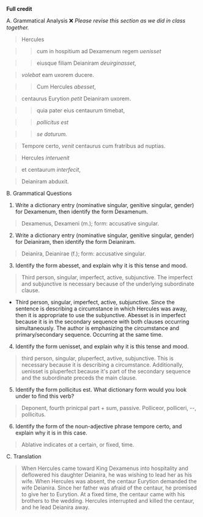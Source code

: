 **Full credit**


A. Grammatical Analysis  ❌ *Please revise this section as we did in class together.*

> Hercules 

>> cum in hospitium ad Dexamenum regem *uenisset* 

>> eiusque filiam Deianiram *deuirginasset*, 

> *volebat* eam uxorem ducere. 

>> Cum Hercules *abesset*, 

> centaurus Eurytion *petit* Deianiram uxorem. 

>> quia pater eius centaurum timebat, 

>> *pollicitus est* 

>> *se daturum.*

> Tempore certo, *venit* centaurus cum fratribus ad nuptias. 

> Hercules *interuenit* 

> et centaurum *interfecit*, 

> Deianiram abduxit.

B. Grammatical Questions
1. Write a dictionary entry (nominative singular, genitive singular, gender) for Dexamenum, then identify the form Dexamenum.
> Dexamenus, Dexameni (m.); form: accusative singular.
2. Write a dictionary entry (nominative singular, genitive singular, gender) for Deianiram, then identify the form Deianiram.
> Deianira, Deianirae (f.); form: accusative singular.  
3. Identify the form abesset, and explain why it is this tense and mood.
> Third person, singular, imperfect, active, subjunctive. The imperfect and subjunctive is necessary because of the underlying subordinate clause.
- Third person, singular, imperfect, active, subjunctive. Since the sentence is describing a circumstance in which Hercules was away, then it is appropriate to use the subjunctive. Abesset is in imperfect because it is in the secondary sequence with both clauses occurring simultaneously. The author is emphasizing the circumstance and primary/secondary sequence. Occurring at the same time. 
4. Identify the form uenisset, and explain why it is this tense and mood.
>  third person, singular, pluperfect, avtive, subjunctive. This is necessary because it is describing a circumstance. Additionally, uenisset is pluperfect because it's part of the secondary sequence and the subordinate preceds the main clause. 
5. Identify the form pollicitus est. What dictionary form would you look under to find this verb?
> Deponent, fourth prinicpal part + sum, passive. Polliceor, polliceri, --, pollicitus. 
6. Identify the form of the noun-adjective phrase tempore certo, and explain why it is in this case.
>  Ablative indicates *at* a certain, or fixed, time. 


C. Translation
> When Hercules came toward King Dexamenus into hospitality and deflowered his daughter Deianira, he was wishing to lead her as his wife. 
When Hercules was absent, the centaur Eurytion demanded the wife Deianira. 
Since her father was afraid of the centaur, he promised to give her to Eurytion. 
 At a fixed time, the centaur came with his brothers to the wedding. 
> Hercules interrupted and killed the centaur, and he lead Deianira away. 







